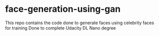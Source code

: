 # face-generation-using-gan
This repo contains the code done to generate faces using celebrity faces for training
Done to complete Udacity DL Nano degree
